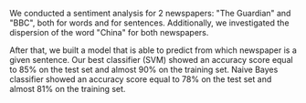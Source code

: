 We conducted a sentiment analysis for 2 newspapers: "The Guardian" and "BBC", both for words and for sentences. 
Additionally, we investigated the dispersion of the word "China" for both newspapers.

After that, we built a model that is able to predict from which newspaper is a given sentence. 
Our best classifier (SVM) showed an accuracy score equal to 85% on the test set and almost 90% on the training set. 
Naive Bayes classifier showed an accuracy score equal to 78% on the test set and almost 81% on the training set.
